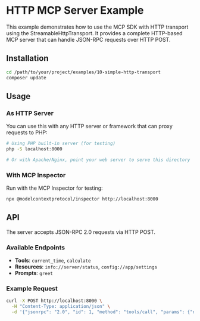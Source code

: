 # HTTP MCP Server Example

This example demonstrates how to use the MCP SDK with HTTP transport using the StreamableHttpTransport. It provides a complete HTTP-based MCP server that can handle JSON-RPC requests over HTTP POST.

## Installation

```bash
cd /path/to/your/project/examples/10-simple-http-transport
composer update
```

## Usage

### As HTTP Server

You can use this with any HTTP server or framework that can proxy requests to PHP:

```bash
# Using PHP built-in server (for testing)
php -S localhost:8000

# Or with Apache/Nginx, point your web server to serve this directory
```

### With MCP Inspector

Run with the MCP Inspector for testing:

```bash
npx @modelcontextprotocol/inspector http://localhost:8000
```

## API

The server accepts JSON-RPC 2.0 requests via HTTP POST.

### Available Endpoints

- **Tools**: `current_time`, `calculate`
- **Resources**: `info://server/status`, `config://app/settings`
- **Prompts**: `greet`

### Example Request

```bash
curl -X POST http://localhost:8000 \
  -H "Content-Type: application/json" \
  -d '{"jsonrpc": "2.0", "id": 1, "method": "tools/call", "params": {"name": "current_time"}}'
```

